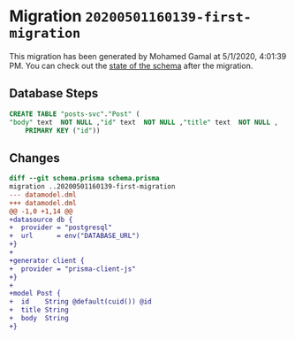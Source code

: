 # Migration `20200501160139-first-migration`

This migration has been generated by Mohamed Gamal at 5/1/2020, 4:01:39 PM.
You can check out the [state of the schema](./schema.prisma) after the migration.

## Database Steps

```sql
CREATE TABLE "posts-svc"."Post" (
"body" text  NOT NULL ,"id" text  NOT NULL ,"title" text  NOT NULL ,
    PRIMARY KEY ("id"))
```

## Changes

```diff
diff --git schema.prisma schema.prisma
migration ..20200501160139-first-migration
--- datamodel.dml
+++ datamodel.dml
@@ -1,0 +1,14 @@
+datasource db {
+  provider = "postgresql"
+  url      = env("DATABASE_URL")
+}
+
+generator client {
+  provider = "prisma-client-js"
+}
+
+model Post {
+  id    String @default(cuid()) @id
+  title String
+  body  String
+}
```


